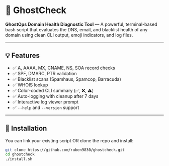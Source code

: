 # 🧠 GhostCheck

**GhostOps Domain Health Diagnostic Tool** — A powerful, terminal-based bash script that evaluates the DNS, email, and blacklist health of any domain using clean CLI output, emoji indicators, and log files.

---

## 💡 Features

- ✅ A, AAAA, MX, CNAME, NS, SOA record checks  
- ✅ SPF, DMARC, PTR validation  
- ✅ Blacklist scans (Spamhaus, Spamcop, Barracuda)  
- ✅ WHOIS lookup  
- ✅ Color-coded CLI summary (✅, ❌, ⚠️)  
- ✅ Auto-logging with cleanup after 7 days  
- ✅ Interactive log viewer prompt  
- ✅ `--help` and `--version` support

---

## 🚀 Installation

You can link your existing script OR clone the repo and install:

```bash
git clone https://github.com/ruben9830/ghostcheck.git
cd ghostcheck
./install.sh

